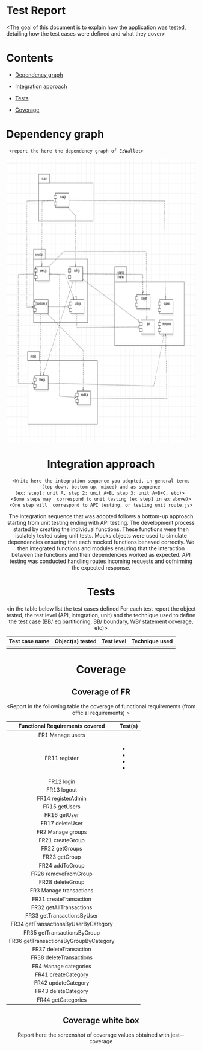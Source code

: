 # Test Report

<The goal of this document is to explain how the application was tested, detailing how the test cases were defined and what they cover>

# Contents

- [Dependency graph](#dependency-graph)

- [Integration approach](#integration-approach)

- [Tests](#tests)

- [Coverage](#Coverage)





# Dependency graph 

     <report the here the dependency graph of EzWallet>
<div style="text-align:center"><img src="./images/dependency graph.png"  width="750" height="750"/>
     
# Integration approach

    <Write here the integration sequence you adopted, in general terms (top down, bottom up, mixed) and as sequence
    (ex: step1: unit A, step 2: unit A+B, step 3: unit A+B+C, etc)> 
    <Some steps may  correspond to unit testing (ex step1 in ex above)>
    <One step will  correspond to API testing, or testing unit route.js>


The integration sequence that was adopted follows a bottom-up approach starting from unit testing ending with API testing. 
The development process started by creating the individual functions. These functions were then isolately tested using unit tests. Mocks objects were used to simulate dependencies ensuring that each mocked functions behaved correctly.
 We then integrated functions and modules ensuring that the interaction between the functions and their dependencies worked as expected. 
API testing was conducted handling routes incoming requests and cofnirming the expected response.
# Tests

   <in the table below list the test cases defined For each test report the object tested, the test level (API, integration, unit) and the technique used to define the test case  (BB/ eq partitioning, BB/ boundary, WB/ statement coverage, etc)>   <split the table if needed>


| Test case name | Object(s) tested | Test level | Technique used |
|--|--|--|--|
|||||





# Coverage



## Coverage of FR

<Report in the following table the coverage of  functional requirements (from official requirements) >

| Functional Requirements covered |   Test(s) | 
| ------------------------------- | ----------- | 
|  FR1 Manage users   |  |
| FR11 register| <ul><li></li><li></li><li></li><li></li> </ul> |
| FR12 login|  |
| FR13 logout|  | 
| FR14 registerAdmin|  |
| FR15 getUsers |  | 
| FR16 getUser|  | 
| FR17 deleteUser |  | 
| FR2 Manage groups | |
| FR21 createGroup |  |
| FR22 getGroups|  |
| FR23 getGroup |  |
| FR24 addToGroup|  | 
| FR26 removeFromGroup|  |
| FR28 deleteGroup|  |
|  FR3   Manage  transactions|  | 
|FR31 createTransaction| | 
|FR32 getAllTransactions|  | 
| FR33 getTransactionsByUser|   |
| FR34 getTransactionsByUserByCategory| |
| FR35 getTransactionsByGroup|  | 
| FR36 getTransactionsByGroupByCategory|  |
| FR37 deleteTransaction|  | 
| FR38 deleteTransactions  |
|  FR4  Manage categories|   |
| FR41 createCategory |  | 
| FR42 updateCategory|  | 
| FR43 deleteCategory|  |
| FR44 getCategories |  | 




## Coverage white box

Report here the screenshot of coverage values obtained with jest-- coverage 






